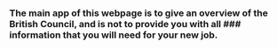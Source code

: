### The main app of this webpage is to give an overview of the British Council, and is not to provide you with all ### information that you will need for your new job. 

